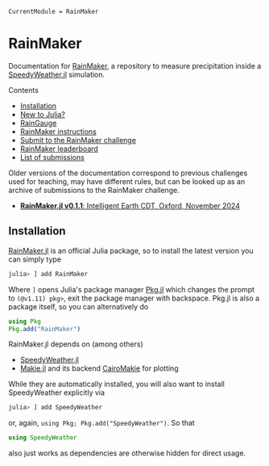 ```@meta
CurrentModule = RainMaker
```

# RainMaker

Documentation for [RainMaker](https://github.com/SpeedyWeather/RainMaker.jl),
a repository to measure precipitation inside a
[SpeedyWeather.jl](https://github.com/SpeedyWeather/SpeedyWeather.jl) simulation.


Contents

- [Installation](@ref)
- [New to Julia?](@ref)
- [RainGauge](@ref)
- [RainMaker instructions](@ref)
- [Submit to the RainMaker challenge](@ref)
- [RainMaker leaderboard](@ref)
- [List of submissions](@ref)

Older versions of the documentation correspond to previous challenges used
for teaching, may have different rules, but can be looked up as an archive
of submissions to the RainMaker challenge.

- [__RainMaker.jl v0.1.1__: Intelligent Earth CDT, Oxford, November 2024](https://speedyweather.github.io/RainMaker.jl/v0.1.1/leaderboard/)

## Installation

[RainMaker.jl](https://github.com/SpeedyWeather/RainMaker.jl) is an official
Julia package, so to install the latest version you can simply type

```julia
julia> ] add RainMaker
```

Where `]` opens Julia's package manager [Pkg.jl](https://pkgdocs.julialang.org/v1/)
which changes the prompt to `(@v1.11) pkg>`, exit the package manager with backspace.
Pkg.jl is also a package itself, so you can alternatively do

```julia
using Pkg
Pkg.add("RainMaker")
```

RainMaker.jl depends on (among others)

- [SpeedyWeather.jl](https://github.com/SpeedyWeather/SpeedyWeather.jl)
- [Makie.jl](https://github.com/MakieOrg/Makie.jl) and its backend [CairoMakie](https://docs.makie.org/stable/explanations/backends/cairomakie) for plotting

While they are automatically installed, you will also want to install
SpeedyWeather explicitly via

```julia
julia> ] add SpeedyWeather
```

or, again, `using Pkg; Pkg.add("SpeedyWeather")`. So that 

```julia
using SpeedyWeather
```

also just works as dependencies are otherwise hidden for direct usage.


